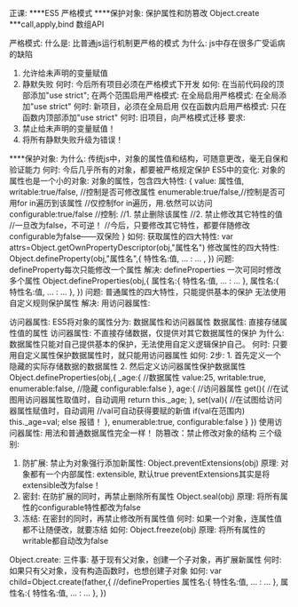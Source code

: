正课:
****ES5
严格模式
****保护对象: 保护属性和防篡改
Object.create
***call,apply,bind
数组API

严格模式:
什么是: 比普通js运行机制更严格的模式
为什么: js中存在很多广受诟病的缺陷
  1. 允许给未声明的变量赋值
  2. 静默失败
何时: 今后所有项目必须在严格模式下开发
如何:
  在当前代码段的顶部添加"use strict";
  在两个范围启用严格模式:
    在全局启用严格模式: 在全局添加"use strict"
	  何时: 新项目，必须在全局启用
    仅在函数内启用严格模式: 只在函数内顶部添加"use strict"
      何时: 旧项目，向严格模式迁移
要求:
  1. 禁止给未声明的变量赋值！
  2. 将所有静默失败升级为错误！

****保护对象:
为什么: 传统js中，对象的属性值和结构，可随意更改，毫无自保和验证能力
何时: 今后几乎所有的对象，都要被严格规定保护
ES5中的变化:
 对象的属性也是一个小的对象:
   对象的属性，包含四大特性:
	{
	  value: 属性值,
      writable:true/false, //控制是否可修改属性
      enumerable:true/false,//控制是否可用for in遍历到该属性
		//仅控制for in遍历，用.依然可以访问
      configurable:true/false //控制:
         //1. 禁止删除该属性
         //2. 禁止修改其它特性的值
            //一旦改为false，不可逆！
            //今后，只要修改其它特性，都要伴随修改configurable为false——双保险
	}
如何:
  获取属性的四大特性:
   var attrs=Object.getOwnPropertyDescriptor(obj,"属性名")
  修改属性的四大特性:
   Object.defineProperty(obj,"属性名",{
     特性名:值,
        ... : ... ,
   })
  问题: defineProperty每次只能修改一个属性
  解决: defineProperties 一次可同时修改多个属性
   Object.defineProperties(obj,{
     属性名:{
       特性名:值,
           ... : ...
     },
     属性名:{
       特性名:值,
           ... : ...
     },
   })
  问题: 普通属性的四大特性，只能提供基本的保护
       无法使用自定义规则保护属性
  解决: 用访问器属性:

访问器属性:
 ES5将对象的属性分为: 数据属性和访问器属性
  数据属性: 直接存储属性值的属性
  访问器属性: 不直接存储数据，仅提供对其它数据属性的保护
    为什么: 数据属性只能对自己提供基本的保护，无法使用自定义逻辑保护自己。
    何时: 只要用自定义属性保护数据属性时，就只能用访问器属性
    如何: 2步:
      1. 首先定义一个隐藏的实际存储数据的数据属性
      2. 然后定义访问器属性保护数据属性
      Object.defineProperties(obj,{
        _age:{ //数据属性
		 value:25,
         writable:true,
         enumerable:false, //隐藏
         configurable:false
        },
        age:{ //访问器属性
         get(){ //在试图用访问器属性取值时，自动调用
           return this._age;
         },
         set(val){ //在试图给访问器属性赋值时，自动调用
			//val可自动获得要赋的新值
           if(val在范围内)
             this._age=val;
           else 报错！
         },
         enumerable:true,
         configurable:false
        }
      })
    使用访问器属性: 用法和普通数据属性完全一样！
防篡改：禁止修改对象的结构
 三个级别:
 1. 防扩展: 禁止为对象强行添加新属性:
   Object.preventExtensions(obj)
   原理: 对象都有一个内部属性: extensible, 默认true
     preventExtensions其实是将extensible改为false！
 2. 密封: 在防扩展的同时，再禁止删除所有属性
   Object.seal(obj)
   原理: 将所有属性的configurable特性都改为false
 3. 冻结: 在密封的同时，再禁止修改所有属性值
   何时: 如果一个对象，连属性值都不让随便改，就要冻结
   如何: Object.freeze(obj)
   原理: 将所有属性的writable都自动改为false

Object.create:
 三件事: 基于现有父对象，创建一个子对象，再扩展新属性
 何时: 如果只有父对象，没有构造函数时，也想创建子对象
 如何:
   var child=Object.create(father,{
     //defineProperties
     属性名:{
       特性名:值,
         ... : ...
     },
     属性名:{
       特性名:值,
         ... : ...
     },
   })










